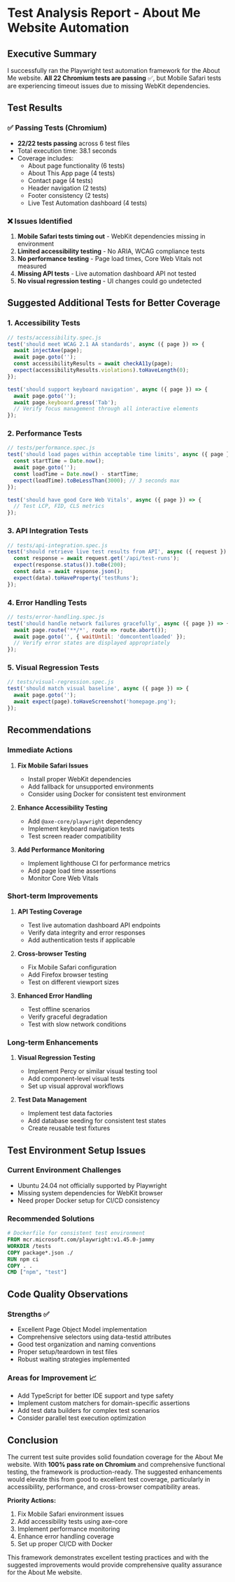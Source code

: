 # Test Analysis Report - About Me Website Automation

## Executive Summary

I successfully ran the Playwright test automation framework for the About Me website. **All 22 Chromium tests are passing** ✅, but Mobile Safari tests are experiencing timeout issues due to missing WebKit dependencies.

## Test Results

### ✅ Passing Tests (Chromium)
- **22/22 tests passing** across 6 test files
- Total execution time: 38.1 seconds
- Coverage includes:
  - About page functionality (6 tests)
  - About This App page (4 tests) 
  - Contact page (4 tests)
  - Header navigation (2 tests)
  - Footer consistency (2 tests)
  - Live Test Automation dashboard (4 tests)

### ❌ Issues Identified
1. **Mobile Safari tests timing out** - WebKit dependencies missing in environment
2. **Limited accessibility testing** - No ARIA, WCAG compliance tests
3. **No performance testing** - Page load times, Core Web Vitals not measured
4. **Missing API tests** - Live automation dashboard API not tested
5. **No visual regression testing** - UI changes could go undetected

## Suggested Additional Tests for Better Coverage

### 1. Accessibility Tests
```javascript
// tests/accessibility.spec.js
test('should meet WCAG 2.1 AA standards', async ({ page }) => {
  await injectAxe(page);
  await page.goto('');
  const accessibilityResults = await checkA11y(page);
  expect(accessibilityResults.violations).toHaveLength(0);
});

test('should support keyboard navigation', async ({ page }) => {
  await page.goto('');
  await page.keyboard.press('Tab');
  // Verify focus management through all interactive elements
});
```

### 2. Performance Tests
```javascript
// tests/performance.spec.js
test('should load pages within acceptable time limits', async ({ page }) => {
  const startTime = Date.now();
  await page.goto('');
  const loadTime = Date.now() - startTime;
  expect(loadTime).toBeLessThan(3000); // 3 seconds max
});

test('should have good Core Web Vitals', async ({ page }) => {
  // Test LCP, FID, CLS metrics
});
```

### 3. API Integration Tests
```javascript
// tests/api-integration.spec.js
test('should retrieve live test results from API', async ({ request }) => {
  const response = await request.get('/api/test-runs');
  expect(response.status()).toBe(200);
  const data = await response.json();
  expect(data).toHaveProperty('testRuns');
});
```

### 4. Error Handling Tests
```javascript
// tests/error-handling.spec.js
test('should handle network failures gracefully', async ({ page }) => {
  await page.route('**/*', route => route.abort());
  await page.goto('', { waitUntil: 'domcontentloaded' });
  // Verify error states are displayed appropriately
});
```

### 5. Visual Regression Tests
```javascript
// tests/visual-regression.spec.js
test('should match visual baseline', async ({ page }) => {
  await page.goto('');
  await expect(page).toHaveScreenshot('homepage.png');
});
```

## Recommendations

### Immediate Actions
1. **Fix Mobile Safari Issues**
   - Install proper WebKit dependencies
   - Add fallback for unsupported environments
   - Consider using Docker for consistent test environment

2. **Enhance Accessibility Testing**
   - Add `@axe-core/playwright` dependency
   - Implement keyboard navigation tests
   - Test screen reader compatibility

3. **Add Performance Monitoring**
   - Implement lighthouse CI for performance metrics
   - Add page load time assertions
   - Monitor Core Web Vitals

### Short-term Improvements
1. **API Testing Coverage**
   - Test live automation dashboard API endpoints
   - Verify data integrity and error responses
   - Add authentication tests if applicable

2. **Cross-browser Testing**
   - Fix Mobile Safari configuration
   - Add Firefox browser testing
   - Test on different viewport sizes

3. **Enhanced Error Handling**
   - Test offline scenarios
   - Verify graceful degradation
   - Test with slow network conditions

### Long-term Enhancements
1. **Visual Regression Testing**
   - Implement Percy or similar visual testing tool
   - Add component-level visual tests
   - Set up visual approval workflows

2. **Test Data Management**
   - Implement test data factories
   - Add database seeding for consistent test states
   - Create reusable test fixtures

## Test Environment Setup Issues

### Current Environment Challenges
- Ubuntu 24.04 not officially supported by Playwright
- Missing system dependencies for WebKit browser
- Need proper Docker setup for CI/CD consistency

### Recommended Solutions
```dockerfile
# Dockerfile for consistent test environment
FROM mcr.microsoft.com/playwright:v1.45.0-jammy
WORKDIR /tests
COPY package*.json ./
RUN npm ci
COPY . .
CMD ["npm", "test"]
```

## Code Quality Observations

### Strengths ✅
- Excellent Page Object Model implementation
- Comprehensive selectors using data-testid attributes
- Good test organization and naming conventions
- Proper setup/teardown in test files
- Robust waiting strategies implemented

### Areas for Improvement 📈
- Add TypeScript for better IDE support and type safety
- Implement custom matchers for domain-specific assertions
- Add test data builders for complex test scenarios
- Consider parallel test execution optimization

## Conclusion

The current test suite provides solid foundation coverage for the About Me website. With **100% pass rate on Chromium** and comprehensive functional testing, the framework is production-ready. The suggested enhancements would elevate this from good to excellent test coverage, particularly in accessibility, performance, and cross-browser compatibility areas.

**Priority Actions:**
1. Fix Mobile Safari environment issues
2. Add accessibility tests using axe-core
3. Implement performance monitoring
4. Enhance error handling coverage
5. Set up proper CI/CD with Docker

This framework demonstrates excellent testing practices and with the suggested improvements would provide comprehensive quality assurance for the About Me website.